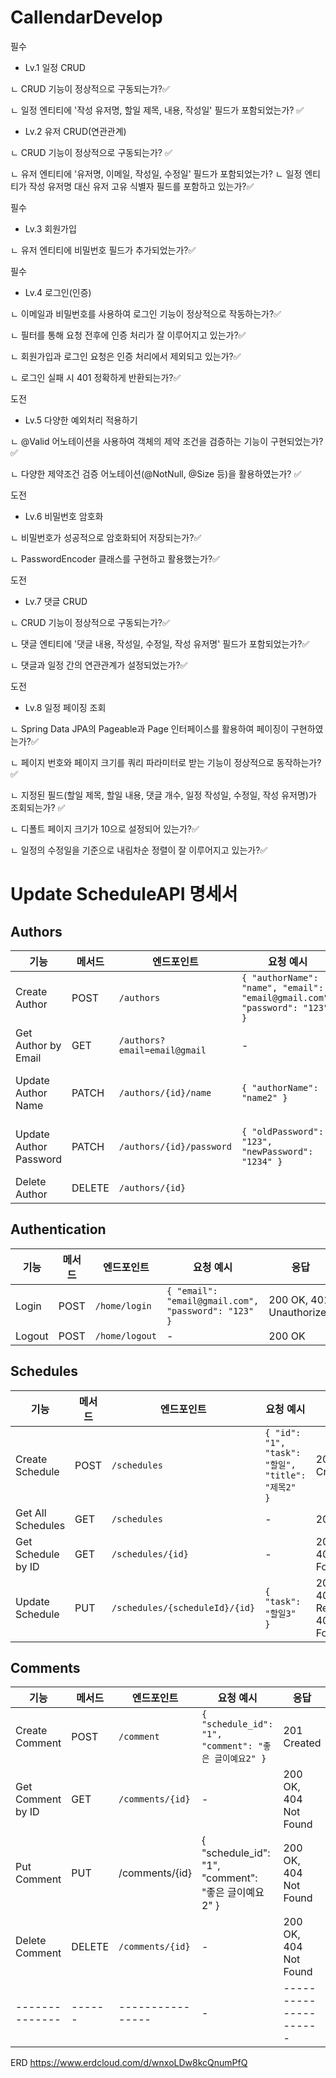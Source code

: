 # CallendarDevelop

필수
- Lv.1 일정 CRUD
  
ㄴ CRUD 기능이 정상적으로 구동되는가?✅

ㄴ 일정 엔티티에 '작성 유저명, 할일 제목, 내용, 작성일' 필드가 포함되었는가? ✅

- Lv.2 유저 CRUD(연관관계) 

ㄴ CRUD 기능이 정상적으로 구동되는가? ✅

ㄴ 유저 엔티티에 '유저명, 이메일, 작성일, 수정일' 필드가 포함되었는가? ㄴ 일정 엔티티가 작성 유저명 대신 유저 고유 식별자 필드를 포함하고 있는가?✅

필수

- Lv.3 회원가입

ㄴ 유저 엔티티에 비밀번호 필드가 추가되었는가?✅

필수

- Lv.4 로그인(인증) 

ㄴ 이메일과 비밀번호를 사용하여 로그인 기능이 정상적으로 작동하는가?✅

ㄴ 필터를 통해 요청 전후에 인증 처리가 잘 이루어지고 있는가?✅

ㄴ 회원가입과 로그인 요청은 인증 처리에서 제외되고 있는가?✅

ㄴ 로그인 실패 시 401 정확하게 반환되는가?✅

도전

- Lv.5 다양한 예외처리 적용하기 

ㄴ @Valid 어노테이션을 사용하여 객체의 제약 조건을 검증하는 기능이 구현되었는가?✅

ㄴ 다양한 제약조건 검증 어노테이션(@NotNull, @Size 등)을 활용하였는가? ✅ 

도전

- Lv.6 비밀번호 암호화

ㄴ 비밀번호가 성공적으로 암호화되어 저장되는가?✅

ㄴ PasswordEncoder 클래스를 구현하고 활용했는가?✅

도전

- Lv.7 댓글 CRUD 

ㄴ CRUD 기능이 정상적으로 구동되는가?✅

ㄴ 댓글 엔티티에 '댓글 내용, 작성일, 수정일, 작성 유저명' 필드가 포함되었는가?✅

ㄴ 댓글과 일정 간의 연관관계가 설정되었는가?✅

도전

- Lv.8 일정 페이징 조회 

ㄴ Spring Data JPA의 Pageable과 Page 인터페이스를 활용하여 페이징이 구현하였는가?✅

ㄴ 페이지 번호와 페이지 크기를 쿼리 파라미터로 받는 기능이 정상적으로 동작하는가?✅

ㄴ 지정된 필드(할일 제목, 할일 내용, 댓글 개수, 일정 작성일, 수정일, 작성 유저명)가 조회되는가? ✅

ㄴ 디폴트 페이지 크기가 10으로 설정되어 있는가?✅

ㄴ 일정의 수정일을 기준으로 내림차순 정렬이 잘 이루어지고 있는가?✅

# Update ScheduleAPI 명세서

## Authors

| 기능                     | 메서드    | 엔드포인트                        | 요청 예시                                                                     | 응답                                        |
| ---------------------- | ------ | ---------------------------- | ------------------------------------------------------------------------- | ----------------------------------------- |
| Create Author          | POST   | `/authors`                   | `{ "authorName": "name", "email": "email@gmail.com", "password": "123" }` | 201 Created, 400 Bad Request              |
| Get Author by Email    | GET    | `/authors?email=email@gmail` | -                                                                         | 200 OK, 404 Not Found                     |
| Update Author Name     | PATCH  | `/authors/{id}/name`         | `{ "authorName": "name2" }`                                               | 200 OK, 400 Bad Request, 404 Not Found    |
| Update Author Password | PATCH  | `/authors/{id}/password`     | `{ "oldPassword": "123", "newPassword": "1234" }`                         | 200 OK, 400 Bad Request, 401 Unauthorized |
| Delete Author          | DELETE | `/authors/{id}`              |                                                                           | 200 OK, 404 Not Found                     |

## Authentication

| 기능     | 메서드  | 엔드포인트          | 요청 예시                                               | 응답                       |
| ------ | ---- | -------------- | --------------------------------------------------- | ------------------------ |
| Login  | POST | `/home/login`  | `{ "email": "email@gmail.com", "password": "123" }` | 200 OK, 401 Unauthorized |
| Logout | POST | `/home/logout` | -                                                   | 200 OK                   |

## Schedules

| 기능                 | 메서드  | 엔드포인트                          | 요청 예시                                         | 응답                       
| ------------------ | ---- | ------------------------------ | --------------------------------------------- | -------------------------------------- | 
| Create Schedule    | POST | `/schedules`                   | `{ "id": "1", "task": "할일", "title": "제목2" }` | 201 Created                        |    
| Get All Schedules  | GET  | `/schedules`                   | -                                             | 200 OK                                 |   
| Get Schedule by ID | GET  | `/schedules/{id}`              | -                                             | 200 OK, 404 Not Found                  |   
| Update Schedule    | PUT  | `/schedules/{scheduleId}/{id}` | `{ "task": "할일3" }`                           | 200 OK, 400 Bad Request, 404 Not Found |   

## Comments

| 기능                | 메서드  | 엔드포인트            | 요청 예시                                           | 응답                    |   
| ----------------- | ---- | ---------------- | ----------------------------------------------- | --------------------- | 
| Create Comment    | POST | `/comment`       | `{ "schedule_id": "1", "comment": "좋은 글이예요2" }` | 201 Created           | 
| Get Comment by ID | GET  | `/comments/{id}` | -                                               | 200 OK, 404 Not Found |   
| Put Comment       | PUT  | /comments/{id}   | { "schedule\_id": "1", "comment": "좋은 글이예요2" }  | 200 OK, 404 Not Found |  
| Delete Comment | DELETE | `/comments/{id}` | - | 200 OK, 404 Not Found | 
| -------------- | ------ | ---------------- | - | --------------------- | 

ERD
https://www.erdcloud.com/d/wnxoLDw8kcQnumPfQ




